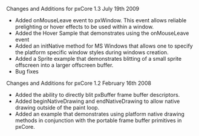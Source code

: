 Changes and Additions for pxCore 1.3 July 19th 2009

  * Added onMouseLeave event to pxWindow.  This event allows reliable prelighting or hover effects to be used within a window.
  * Added the Hover Sample that demonstrates using the onMouseLeave event
  * Added an initNative method for MS Windows that allows one to specify the platform specific window styles during windows creation.
  * Added a Sprite example that demonstrates blitting of a small sprite offscreen into a larger offscreen buffer.
  * Bug fixes

Changes and Additions for pxCore 1.2 February 16th 2008

  * Added the ability to directly blit pxBuffer frame buffer descriptors.
  * Added beginNativeDrawing and endNativeDrawing to allow native drawing outside of the paint loop.
  * Added an example that demonstrates using platform native drawing methods in conjunction with the portable frame buffer primitives in pxCore.